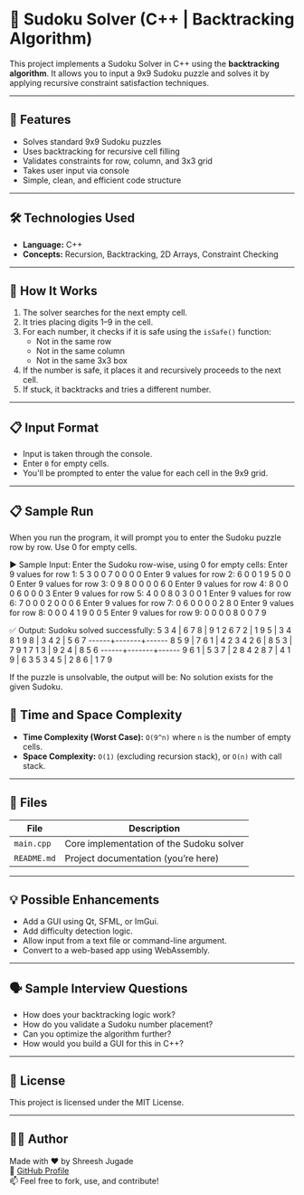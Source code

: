 # 🧩 Sudoku Solver (C++ | Backtracking Algorithm)

This project implements a Sudoku Solver in C++ using the **backtracking algorithm**. It allows you to input a 9x9 Sudoku puzzle and solves it by applying recursive constraint satisfaction techniques.

---

## 📌 Features

- Solves standard 9x9 Sudoku puzzles
- Uses backtracking for recursive cell filling
- Validates constraints for row, column, and 3x3 grid
- Takes user input via console
- Simple, clean, and efficient code structure

---

## 🛠️ Technologies Used

- **Language:** C++
- **Concepts:** Recursion, Backtracking, 2D Arrays, Constraint Checking

---

## 🚀 How It Works

1. The solver searches for the next empty cell.
2. It tries placing digits 1–9 in the cell.
3. For each number, it checks if it is safe using the `isSafe()` function:
   - Not in the same row
   - Not in the same column
   - Not in the same 3x3 box
4. If the number is safe, it places it and recursively proceeds to the next cell.
5. If stuck, it backtracks and tries a different number.

---

## 📋 Input Format

- Input is taken through the console.
- Enter `0` for empty cells.
- You'll be prompted to enter the value for each cell in the 9x9 grid.

---

## 📋 Sample Run
When you run the program, it will prompt you to enter the Sudoku puzzle row by row. Use 0 for empty cells.

▶️ Sample Input:
Enter the Sudoku row-wise, using 0 for empty cells:
Enter 9 values for row 1: 5 3 0 0 7 0 0 0 0
Enter 9 values for row 2: 6 0 0 1 9 5 0 0 0
Enter 9 values for row 3: 0 9 8 0 0 0 0 6 0
Enter 9 values for row 4: 8 0 0 0 6 0 0 0 3
Enter 9 values for row 5: 4 0 0 8 0 3 0 0 1
Enter 9 values for row 6: 7 0 0 0 2 0 0 0 6
Enter 9 values for row 7: 0 6 0 0 0 0 2 8 0
Enter 9 values for row 8: 0 0 0 4 1 9 0 0 5
Enter 9 values for row 9: 0 0 0 0 8 0 0 7 9

✅ Output:
Sudoku solved successfully:
5 3 4 | 6 7 8 | 9 1 2 
6 7 2 | 1 9 5 | 3 4 8 
1 9 8 | 3 4 2 | 5 6 7 
------+-------+------
8 5 9 | 7 6 1 | 4 2 3 
4 2 6 | 8 5 3 | 7 9 1 
7 1 3 | 9 2 4 | 8 5 6 
------+-------+------
9 6 1 | 5 3 7 | 2 8 4 
2 8 7 | 4 1 9 | 6 3 5 
3 4 5 | 2 8 6 | 1 7 9 

If the puzzle is unsolvable, the output will be:
No solution exists for the given Sudoku.

## 🧠 Time and Space Complexity

- **Time Complexity (Worst Case):** `O(9^n)` where `n` is the number of empty cells.
- **Space Complexity:** `O(1)` (excluding recursion stack), or `O(n)` with call stack.

---

## 📁 Files

| File          | Description                            |
|---------------|----------------------------------------|
| `main.cpp`    | Core implementation of the Sudoku solver |
| `README.md`   | Project documentation (you’re here)     |

---

## 💡 Possible Enhancements

- Add a GUI using Qt, SFML, or ImGui.
- Add difficulty detection logic.
- Allow input from a text file or command-line argument.
- Convert to a web-based app using WebAssembly.

---

## 🗣 Sample Interview Questions

- How does your backtracking logic work?
- How do you validate a Sudoku number placement?
- Can you optimize the algorithm further?
- How would you build a GUI for this in C++?

---

## 📜 License

This project is licensed under the MIT License.

---

## 👨‍💻 Author

Made with ❤️ by Shreesh Jugade  
🔗 [GitHub Profile](https://github.com/SHREESH-git)  
📫 Feel free to fork, use, and contribute!
